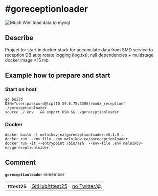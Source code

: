 # #goreceptionloader
![Much Win!](https://golang.org/lib/godoc/images/home-gopher.png)
load data to mysql

## Describe
 Project for start in docker stack for accumulate data from SMD service to reception DB 
auto rotate logging (log.txt), null dependencies + multistage docker image <15 mb



## Example how to prepare and start 

### Start on host
```command
go build
DSN="user:password@tcp(10.59.0.75:3306)/modx_reception" ./goreceptionloader
source ./.env   && export DSN && ./goreceptionloader
```

### Docker

```command
docker build -t melnikov-ea/goreceptionloader:v0.1.0 .
docker run --env-file .env melnikov-ea/goreceptionloader
docker run -it --entrypoint /bin/ash  --env-file .env melnikov-ea/goreceptionloader 
```


## Comment


<b><code>goreceptionloader</code></b> remember

<table>
    <tbody>
        <tr>
            <th align="left">tttest25</th>
            <td><a href="https://github.com/tttest25">GitHub/tttest25</a></td>
            <td><a href="">no Twitter/@</a></td>
        </tr>
    </tbody>
</table>